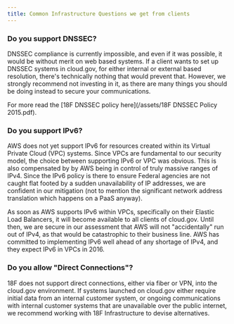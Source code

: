 ```yaml
---
title: Common Infrastructure Questions we get from clients
---
```


### Do you support DNSSEC?

DNSSEC compliance is currently impossible, and even if it was possible, it would be without merit on web based systems. If a client wants to set up DNSSEC systems in cloud.gov, for either internal or external based resolution, there's technically nothing that would prevent that. However, we strongly recommend not investing in it, as there are many things you should be doing instead to secure your communications. 

For more read the [18F DNSSEC policy here](/assets/18F DNSSEC Policy 2015.pdf).

### Do you support IPv6?

AWS does not yet support IPv6 for resources created within its Virtual Private Cloud (VPC) systems. Since VPCs are fundamental to our security model, the choice between supporting IPv6 or VPC was obvious. This is also compensated by by AWS being in control of truly massive ranges of IPv4. Since the IPv6 policy is there to ensure Federal agencies are not caught flat footed by a sudden unavailability of IP addresses, we are confident in our mitigation (not to mention the significant network address translation which happens on a PaaS anyway). 

As soon as AWS supports IPv6 within VPCs, specifically on their Elastic Load Balancers, it will become available to all clients of cloud.gov. Until then, we are secure in our assessment that AWS will not "accidentally" run out of IPv4, as that would be catastrophic to their business line. AWS has committed to implementing IPv6 well ahead of any shortage of IPv4, and they expect IPv6 in VPCs in 2016.


### Do you allow "Direct Connections"?

18F does not support direct connections, either via fiber or VPN, into the cloud.gov environment. If systems launched on cloud.gov either require initial data from an internal customer system, or ongoing communications with internal customer systems that are unavailable over the public internet, we recommend working with 18F Infrastructure to devise alternatives.
